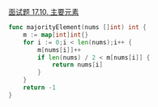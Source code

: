 [面试题 17.10. 主要元素](https://leetcode-cn.com/problems/find-majority-element-lcci/)
```go
func majorityElement(nums []int) int {
	m := map[int]int{}
	for i := 0;i < len(nums);i++ {
		m[nums[i]]++
		if len(nums) / 2 < m[nums[i]] {
			return nums[i]
		}
	}
	return -1
}
```